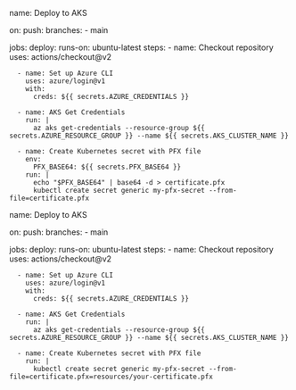 name: Deploy to AKS

on:
  push:
    branches:
      - main

jobs:
  deploy:
    runs-on: ubuntu-latest
    steps:
      - name: Checkout repository
        uses: actions/checkout@v2

      - name: Set up Azure CLI
        uses: azure/login@v1
        with:
          creds: ${{ secrets.AZURE_CREDENTIALS }}

      - name: AKS Get Credentials
        run: |
          az aks get-credentials --resource-group ${{ secrets.AZURE_RESOURCE_GROUP }} --name ${{ secrets.AKS_CLUSTER_NAME }}

      - name: Create Kubernetes secret with PFX file
        env:
          PFX_BASE64: ${{ secrets.PFX_BASE64 }}
        run: |
          echo "$PFX_BASE64" | base64 -d > certificate.pfx
          kubectl create secret generic my-pfx-secret --from-file=certificate.pfx


name: Deploy to AKS

on:
  push:
    branches:
      - main

jobs:
  deploy:
    runs-on: ubuntu-latest
    steps:
      - name: Checkout repository
        uses: actions/checkout@v2

      - name: Set up Azure CLI
        uses: azure/login@v1
        with:
          creds: ${{ secrets.AZURE_CREDENTIALS }}

      - name: AKS Get Credentials
        run: |
          az aks get-credentials --resource-group ${{ secrets.AZURE_RESOURCE_GROUP }} --name ${{ secrets.AKS_CLUSTER_NAME }}

      - name: Create Kubernetes secret with PFX file
        run: |
          kubectl create secret generic my-pfx-secret --from-file=certificate.pfx=resources/your-certificate.pfx
